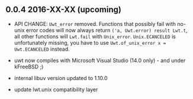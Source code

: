 0.0.4 2016-XX-XX (upcoming)
---------------------------
- API CHANGE: `Uwt_error` removed. Functions that possibly fail with
  no-unix error codes will now always return `('a, Uwt.error) result
  Lwt.t`, all other functions will `Lwt.fail` with
  `Unix_error`. `Unix.ECANCELED` is unfortunately missing, you have to
  use `Uwt.of_unix_error x = Uwt.ECANCELED` instead.
  
- uwt now compiles with Microsoft Visual Studio (14.0 only) - and
  under kFreeBSD ;)
  
- internal libuv version updated to 1.10.0

- update lwt.unix compatibility layer
